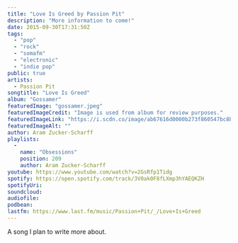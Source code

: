 ```yaml
---
title: "Love Is Greed by Passion Pit"
description: "More information to come!"
date: 2015-09-30T17:31:50Z
tags:
  - "pop"
  - "rock"
  - "somafm"
  - "electronic"
  - "indie pop"
public: true
artists:
  - Passion Pit
songtitle: "Love Is Greed"
album: "Gossamer"
featuredImage: "gossamer.jpeg"
featuredImageCredit: "Image is used from album for review purposes."
featuredImageLink: "https://i.scdn.co/image/ab67616d0000b273f860547bc8ba0c59df4fe2c3"
featuredImageAlt: ""
author: Aram Zucker-Scharff
playlists:
  -
    name: "Obsessions"
    position: 209
    author: Aram Zucker-Scharff
youtube: https://www.youtube.com/watch?v=2GsRfp1Tidg
spotify: https://open.spotify.com/track/3V0ak0F8fLXmp3hYAEQKZH
spotifyUri: 
soundcloud:
audiofile:
podbean:
lastfm: https://www.last.fm/music/Passion+Pit/_/Love+Is+Greed
---
```


A song I plan to write more about.
		
